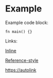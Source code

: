 # Example

Example code block:

```rust,ignore
fn main() {}
```

Links:

[Inline]( https://inline )

[Reference-style][ref]

<https://autolink>

[ref]: https://reference-definition/
